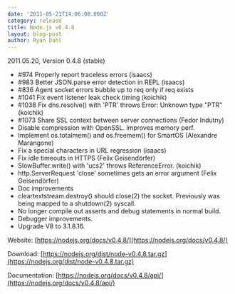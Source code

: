 ```yaml
---
date: '2011-05-21T14:06:00.000Z'
category: release
title: Node.js v0.4.8
layout: blog-post
author: Ryan Dahl
---
```


2011.05.20, Version 0.4.8 (stable)

- #974 Properly report traceless errors (isaacs)
- #983 Better JSON.parse error detection in REPL (isaacs)
- #836 Agent socket errors bubble up to req only if req exists
- #1041 Fix event listener leak check timing (koichik)
- #1038 Fix dns.resolve() with 'PTR' throws Error: Unknown type "PTR" (koichik)
- #1073 Share SSL context between server connections (Fedor Indutny)
- Disable compression with OpenSSL. Improves memory perf.
- Implement os.totalmem() and os.freemem() for SmartOS (Alexandre Marangone)
- Fix a special characters in URL regression (isaacs)
- Fix idle timeouts in HTTPS (Felix Geisendörfer)
- SlowBuffer.write() with 'ucs2' throws ReferenceError. (koichik)
- http.ServerRequest 'close' sometimes gets an error argument (Felix Geisendörfer)
- Doc improvements
- cleartextstream.destroy() should close(2) the socket. Previously was being mapped to a shutdown(2) syscall.
- No longer compile out asserts and debug statements in normal build.
- Debugger improvements.
- Upgrade V8 to 3.1.8.16.

Website: [https://nodejs.org/docs/v0.4.8/](https://nodejs.org/docs/v0.4.8/)

Download: [https://nodejs.org/dist/node-v0.4.8.tar.gz](https://nodejs.org/dist/node-v0.4.8.tar.gz)

Documentation: [https://nodejs.org/docs/v0.4.8/api/](https://nodejs.org/docs/v0.4.8/api/)
